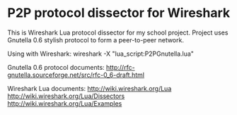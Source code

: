 P2P protocol dissector for Wireshark
====================================

This is Wireshark Lua protocol dissector for my school project. Project uses
Gnutella 0.6 stylish protocol to form a peer-to-peer network.

Using with Wireshark:
    wireshark -X "lua_script:P2PGnutella.lua"


Gnutella 0.6 protocol documents:
http://rfc-gnutella.sourceforge.net/src/rfc-0_6-draft.html

Wireshark Lua documents:
http://wiki.wireshark.org/Lua
http://wiki.wireshark.org/Lua/Dissectors
http://wiki.wireshark.org/Lua/Examples